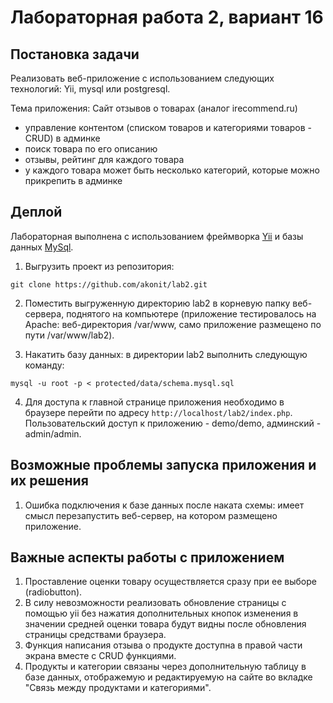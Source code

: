 Лабораторная работа 2, вариант 16
=================================

Постановка задачи
-----------------

Реализовать веб-приложение с использованием следующих технологий: Yii, mysql или postgresql.

Тема приложения: Сайт отзывов о товарах (аналог irecommend.ru)

- управление контентом (списком товаров и категориями товаров - CRUD) в админке
- поиск товара по его описанию
- отзывы, рейтинг для каждого товара
- у каждого товара может быть несколько категорий, которые можно прикрепить в админке

Деплой
------

Лабораторная выполнена с использованием фреймворка [Yii](http://yiiframework.ru/doc/guide/ru/quickstart.installation) и базы данных [MySql](https://help.ubuntu.com/12.04/serverguide/mysql.html).

1. Выгрузить проект из репозитория:

  ```shell
  git clone https://github.com/akonit/lab2.git
  ```
2. Поместить выгруженную директорию lab2 в корневую папку веб-сервера, поднятого на компьютере (приложение тестировалось на Apache: веб-директория /var/www, само приложение размещено по пути /var/www/lab2).

3. Накатить базу данных: в директории lab2 выполнить следующую команду:

  ```shell
  mysql -u root -p < protected/data/schema.mysql.sql
  ```
4. Для доступа к главной странице приложения необходимо в браузере перейти по адресу `http://localhost/lab2/index.php`. Пользовательский доступ к приложению - demo/demo, админский - admin/admin.


Возможные проблемы запуска приложения и их решения
--------------------------------------------------

1. Ошибка подключения к базе данных после наката схемы: имеет смысл перезапустить веб-сервер, на котором размещено приложение.

Важные аспекты работы с приложением
-----------------------------------

1. Проставление оценки товару осуществляется сразу при ее выборе (radiobutton).
2. В силу невозможности реализовать обновление страницы с помощью yii без нажатия дополнительных кнопок изменения в значении средней оценки товара будут видны после обновления страницы средствами браузера.
3. Функция написания отзыва о продукте доступна в правой части экрана вместе с CRUD функциями.
2. Продукты и категории связаны через дополнительную таблицу в базе данных, отображемую и редактируемую на сайте во вкладке "Связь между продуктами и категориями".

